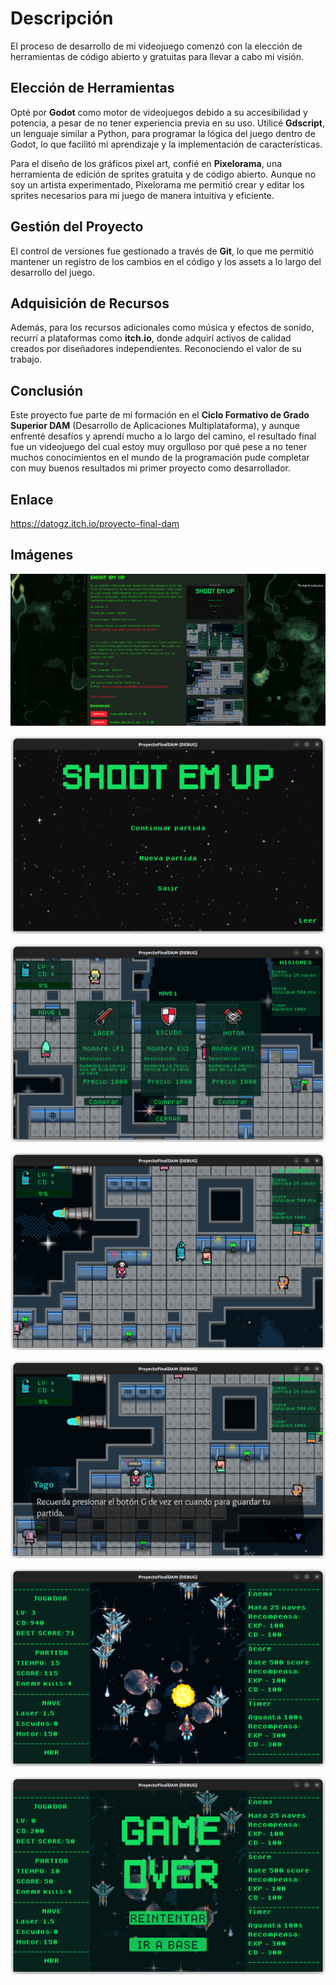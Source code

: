# Descripción

El proceso de desarrollo de mi videojuego comenzó con la elección de herramientas de código abierto y gratuitas para llevar a cabo mi visión. 

## Elección de Herramientas
Opté por **Godot** como motor de videojuegos debido a su accesibilidad y potencia, a pesar de no tener experiencia previa en su uso. Utilicé **Gdscript**, un lenguaje similar a Python, para programar la lógica del juego dentro de Godot, lo que facilitó mi aprendizaje y la implementación de características.

Para el diseño de los gráficos pixel art, confié en **Pixelorama**, una herramienta de edición de sprites gratuita y de código abierto. Aunque no soy un artista experimentado, Pixelorama me permitió crear y editar los sprites necesarios para mi juego de manera intuitiva y eficiente.

## Gestión del Proyecto
El control de versiones fue gestionado a través de **Git**, lo que me permitió mantener un registro de los cambios en el código y los assets a lo largo del desarrollo del juego.

## Adquisición de Recursos
Además, para los recursos adicionales como música y efectos de sonido, recurrí a plataformas como **itch.io**, donde adquirí activos de calidad creados por diseñadores independientes. Reconociendo el valor de su trabajo.

## Conclusión
Este proyecto fue parte de mi formación en el **Ciclo Formativo de Grado Superior DAM** (Desarrollo de Aplicaciones Multiplataforma), y aunque enfrenté desafíos y aprendí mucho a lo largo del camino, el resultado final fue un videojuego del cual estoy muy orgulloso por qué pese a no tener muchos conocimientos en el mundo de la programación pude completar con muy buenos resultados mi primer proyecto como desarrollador.

## Enlace 
https://datogz.itch.io/proyecto-final-dam

## Imágenes

![WEB](https://github.com/9MBR6/itchProyectoFinalDAM/blob/main/recursos/0.png?raw=true)

![1](https://github.com/9MBR6/itchProyectoFinalDAM/blob/main/recursos/1.png?raw=true)

![2](https://github.com/9MBR6/itchProyectoFinalDAM/blob/main/recursos/2.png?raw=true)

![3](https://github.com/9MBR6/itchProyectoFinalDAM/blob/main/recursos/3.png?raw=true)

![4](https://github.com/9MBR6/itchProyectoFinalDAM/blob/main/recursos/4.png?raw=true)

![5](https://github.com/9MBR6/itchProyectoFinalDAM/blob/main/recursos/5.png?raw=true)

![6](https://github.com/9MBR6/itchProyectoFinalDAM/blob/main/recursos/6.png?raw=true)
